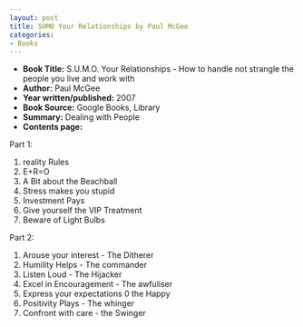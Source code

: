 ```yaml
---
layout: post
title: SUMO Your Relationships by Paul McGee
categories:
- Books
---
```



- **Book Title:** S.U.M.O. Your Relationships - How to handle not strangle the people you live and work with
- **Author:** Paul McGee
- **Year written/published:** 2007
- **Book Source:** Google Books, Library
- **Summary:** Dealing with People
- **Contents page:**

Part 1:

1. reality Rules
2. E+R=O
3. A Bit about the Beachball
4. Stress makes you stupid
5. Investment Pays
6. Give yourself the VIP Treatment
7. Beware of Light Bulbs

Part 2:

1. Arouse your interest - The Ditherer
2. Humility Helps - The commander
3. Listen Loud - The Hijacker
4. Excel in Encouragement - The awfuliser
5. Express your expectations 0 the Happy
6. Positivity Plays - The whinger
7. Confront with care - the Swinger

